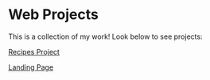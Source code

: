 # Web Projects

This is a collection of my work! Look below to see projects:

[Recipes Project](odin-recipes/index.html)

[Landing Page](landing-page/index.html)
